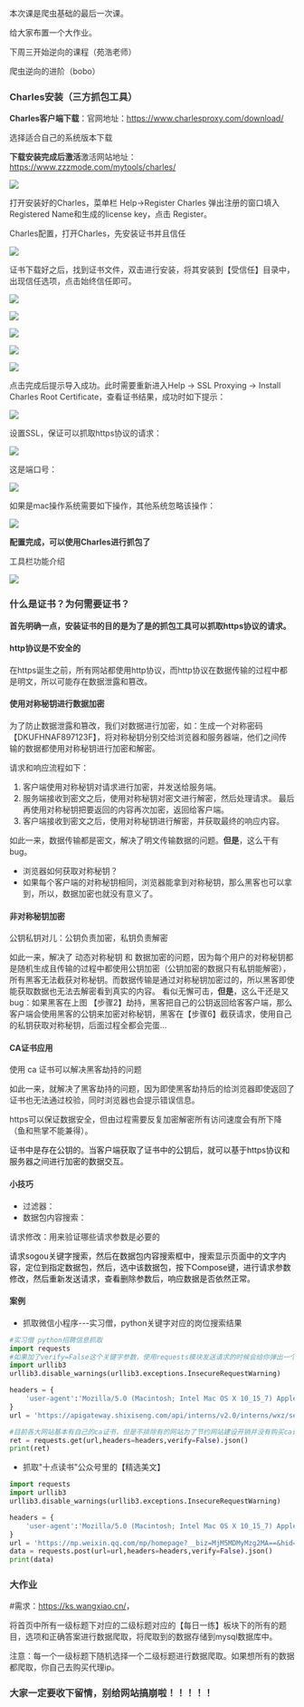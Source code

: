 <font style="color:rgb(51, 51, 51);">本次课是爬虫基础的最后一次课。</font>

<font style="color:rgb(51, 51, 51);">给大家布置一个大作业。</font>

<font style="color:rgb(51, 51, 51);">下周三开始逆向的课程（苑浩老师）</font>

<font style="color:rgb(51, 51, 51);">爬虫逆向的进阶（bobo）</font>

### <font style="color:rgb(51, 51, 51);">Charles安装（三方抓包工具）</font>
**<font style="color:rgb(51, 51, 51);">Charles客户端下载</font>**<font style="color:rgb(51, 51, 51);">：</font><font style="color:rgb(51, 51, 51);">官网地址：</font>[<font style="color:rgb(51, 51, 51);">https://www.charlesproxy.com/download/</font>](https://www.charlesproxy.com/download/)

<font style="color:rgb(51, 51, 51);">选择适合自己的系统版本下载</font>

**<font style="color:rgb(51, 51, 51);">下载安装完成后激活</font>**<font style="color:rgb(51, 51, 51);">激活网站地址：</font>[<font style="color:rgb(51, 51, 51);">https://www.zzzmode.com/mytools/charles/</font>](https://www.zzzmode.com/mytools/charles/)

![](../../images/1729266712399-e3c0531b-57ed-4645-8613-4750791c1039.png)

<font style="color:rgb(51, 51, 51);">打开安装好的Charles，菜单栏 Help->Register Charles 弹出注册的窗口填入Registered Name和生成的license key，点击 Register。</font>

<font style="color:rgb(51, 51, 51);">Charles配置，打开Charles，先安装证书并且信任</font>

![](../../images/1729266719266-8c9f311c-c6ad-4fab-9118-0647d6d3f7f7.png)

<font style="color:rgb(51, 51, 51);">证书下载好之后，找到证书文件，双击进行安装，将其安装到【受信任】目录中，出现信任选项，点击始终信任即可。</font>

![](../../images/1729266728947-0fa96d44-2113-49bd-9ebc-280e08792603.png)

![](../../images/1729266733496-1d57013e-a485-456a-8121-973cc95c41f9.png)

![](../../images/1729266738331-ed255158-9581-4ce2-aded-ac1882606c26.png)

![](../../images/1729266742529-d6fc01ed-65e7-44e0-ba2d-3a8ae1134997.png)

![](../../images/1729266746633-dd7201c7-65d8-41f1-aea6-3ff226e5b643.png)

<font style="color:rgb(51, 51, 51);">点击完成后提示导入成功。此时需要重新进入Help -> SSL Proxying -> Install Charles Root Certificate，查看证书结果，成功时如下提示：</font>

![](../../images/1729266752895-0f82726d-38fc-4737-af15-5d93f1d43dca.png)

<font style="color:rgb(51, 51, 51);">设置SSL，保证可以抓取https协议的请求：</font>

![](../../images/1729266760922-0cf170e3-bd08-4791-8156-8dadd60990d1.png)

<font style="color:rgb(51, 51, 51);">这是端口号：</font>

![](../../images/1729266768795-88b7ec21-bd8a-447f-b575-700805844b63.png)

<font style="color:rgb(51, 51, 51);">如果是mac操作系统需要如下操作，其他系统忽略该操作：</font>

![](../../images/1729266775299-18c2d7ac-5e28-40d6-9b9b-8aa16c84443f.png)

**<font style="color:rgb(51, 51, 51);">配置完成，可以使用Charles进行抓包了</font>**

<font style="color:rgb(51, 51, 51);">工具栏功能介绍</font>

![](../../images/1729266780954-420de62b-6573-4ef1-9fbb-24576f6ba7e5.png)

### <font style="color:rgb(51, 51, 51);">什么是证书？为何需要证书？</font>
**<font style="color:rgb(51, 51, 51);">首先明确一点，安装证书的目的是为了是的抓包工具可以抓取https协议的请求。</font>**

#### <font style="color:rgb(51, 51, 51);">http协议是不安全的</font>
<font style="color:rgb(51, 51, 51);">在https诞生之前，所有网站都使用http协议，而http协议在数据传输的过程中都是明文，所以可能存在数据泄露和篡改。</font>

#### <font style="color:rgb(51, 51, 51);">使用对称秘钥进行数据加密</font>
<font style="color:rgb(51, 51, 51);">为了防止数据泄露和篡改，我们对数据进行加密，如：生成一个对称密码【DKUFHNAF897123F】，将对称秘钥分别交给浏览器和服务器端，他们之间传输的数据都使用对称秘钥进行加密和解密。</font>

<font style="color:rgb(51, 51, 51);">请求和响应流程如下：</font>

1. <font style="color:rgb(51, 51, 51);">客户端使用对称秘钥对请求进行加密，并发送给服务端。</font>
2. <font style="color:rgb(51, 51, 51);">服务端接收到密文之后，使用对称秘钥对密文进行解密，然后处理请求。 最后再使用对称秘钥把要返回的内容再次加密，返回给客户端。</font>
3. <font style="color:rgb(51, 51, 51);">客户端接收到密文之后，使用对称秘钥进行解密，并获取最终的响应内容。</font>

<font style="color:rgb(51, 51, 51);">如此一来，数据传输都是密文，解决了明文传输数据的问题。</font>**<font style="color:rgb(51, 51, 51);">但是</font>**<font style="color:rgb(51, 51, 51);">，这么干有bug。</font>

+ <font style="color:rgb(51, 51, 51);">浏览器如何获取对称秘钥？</font>
+ <font style="color:rgb(51, 51, 51);">如果每个客户端的对称秘钥相同，浏览器能拿到对称秘钥，那么黑客也可以拿到，所以，数据加密也就没有意义了。</font>

#### <font style="color:rgb(51, 51, 51);">非对称秘钥加密</font>
<font style="color:rgb(51, 51, 51);">公钥私钥对儿：公钥负责加密，私钥负责解密</font>

<font style="color:rgb(51, 51, 51);">如此一来，解决了 动态对称秘钥 和 数据加密的问题，因为每个用户的对称秘钥都是随机生成且传输的过程中都使用公钥加密（公钥加密的数据只有私钥能解密），所有黑客无法截获对称秘钥。而数据传输是通过对称秘钥加密过的，所以黑客即使能获取数据也无法去解密看到真实的内容。 看似无懈可击，</font>**<font style="color:rgb(51, 51, 51);">但是</font>**<font style="color:rgb(51, 51, 51);">，这么干还是又bug：如果黑客在上图 【步骤2】劫持，黑客把自己的公钥返回给客客户端，那么客户端会使用黑客的公钥来加密对称秘钥，黑客在【步骤6】截获请求，使用自己的私钥获取对称秘钥，后面过程全都会完蛋...</font>

#### <font style="color:rgb(51, 51, 51);">CA证书应用</font>
<font style="color:rgb(51, 51, 51);">使用 ca 证书可以解决黑客劫持的问题</font>

<font style="color:rgb(51, 51, 51);">如此一来，就解决了黑客劫持的问题，因为即使黑客劫持后的给浏览器即使返回了证书也无法通过校验，同时浏览器也会提示错误信息。</font>

<font style="color:rgb(51, 51, 51);">https可以保证数据安全，但由过程需要反复加密解密所有访问速度会有所下降（鱼和熊掌不能兼得）。</font>

证书中是存在公钥的。当客户端获取了证书中的公钥后，就可以基于https协议和服务器之间进行加密的数据交互。

#### <font style="color:rgb(51, 51, 51);">小技巧</font>
+ <font style="color:rgb(51, 51, 51);">过滤器：</font>
+ <font style="color:rgb(51, 51, 51);">数据包内容搜索：</font>

<font style="color:rgb(51, 51, 51);">请求修改：用来验证哪些请求参数是必要的</font>

请求sogou关键字搜索，然后在数据包内容搜索框中，搜索显示页面中的文字内容，定位到指定数据包，然后，选中该数据包，按下Compose键，进行请求参数修改，然后重新发送请求，查看删除参数后，响应数据是否依然正常。

#### <font style="color:rgb(51, 51, 51);">案例</font>
+ <font style="color:rgb(51, 51, 51);">抓取微信小程序---实习僧，python关键字对应的岗位搜索结果</font>

```python
#实习僧 python招聘信息抓取
import requests
#如果加了verify=False这个关键字参数，使用requests模块发送请求的时候会给你弹出一个警告InsecureRequestWarning，警告你当前的请求可能不安全，可以使用如下代码忽略该警告
import urllib3
urllib3.disable_warnings(urllib3.exceptions.InsecureRequestWarning)

headers = {
    'user-agent':'Mozilla/5.0 (Macintosh; Intel Mac OS X 10_15_7) AppleWebKit/537.36 (KHTML, like Gecko) Chrome/98.0.4758.102 Safari/537.36 MicroMessenger/6.8.0(0x16080000) NetType/WIFI MiniProgramEnv/Mac MacWechat/WMPF XWEB/30817',
}
url = 'https://apigateway.shixiseng.com/api/interns/v2.0/interns/wxz/search/v3?city=%E5%85%A8%E5%9B%BD&k=Python&intention=&degree=&internship_duration=&days_per_week=&payment_per_day=&emp_chance=&area=&scale=&category=&ipo=&nature=&t=0&p=1&target=intern'

#目前各大网站基本有自己的ca证书，但是不排除有的网站为了节约网站建设开销并没有购买ca证书。又因为requests模块在发送网络请求的时候，默认会验证ca证书。如果当前网站没有ca证书，那么就会报出SSLError错误，则使用verify参数赋值False可以在请求的时候不验证网站的ca证书。
ret = requests.get(url,headers=headers,verify=False).json()
print(ret)
```

+ <font style="color:rgb(51, 51, 51);">抓取"十点读书"公众号里的【精选美文】</font>

```python
import requests
import urllib3
urllib3.disable_warnings(urllib3.exceptions.InsecureRequestWarning)

headers = {
    'user-agent':'Mozilla/5.0 (Macintosh; Intel Mac OS X 10_15_7) AppleWebKit/537.36 (KHTML, like Gecko) Chrome/98.0.4758.102 Safari/537.36 MicroMessenger/6.8.0(0x16080000) NetType/WIFI MiniProgramEnv/Mac MacWechat/WMPF XWEB/30817',
}
url = 'https://mp.weixin.qq.com/mp/homepage?__biz=MjM5MDMyMzg2MA==&hid=4&sn=27a179d5681d48ed5011c70994508a0a&scene=18&uin=MTM1ODMyODkwNQ%3D%3D&key=06d4c0937920c7fadf27c486114e5b0bb96d03e4c8d7ad16bbf2121d6e11d1124cea5a68fc8e67fa6ad73e234855fc3537e9b1688af3be467627c252d2902cfee4abea79bbe7481a7eae39665697a8ff26a4e09d2dd1c8791132771b6ae4f9f8462d0fda391204e2d8248e3c31f5e7ee3e7231825cb1ee60375e60724680d29e&devicetype=iMac+MacBookPro17%2C1+OSX+OSX+13.5+build(22G74)&version=13080610&lang=zh_CN&nettype=WIFI&ascene=7&fontScale=100&acctmode=0&pass_ticket=9n%2F1k887rHVmwpZwC%2FpTfXPaxFwjBJ7eZeVikkd3AC44Vma0v7JmpX3GnYn%2BdBGcMGR2QGh9dc3m8ovwsU0BLg%3D%3D&session_us=gh_5c7e8b7f586b&cid=0&begin=6&count=5&action=appmsg_list&f=json&r=0.36265542830912967&appmsg_token=1259_HS65EsrjiYe0fsmnuhRibFokbkLFN7mQKYyXag~~'
data = requests.post(url=url,headers=headers,verify=False).json()
print(data)
```

### <font style="color:rgb(51, 51, 51);">大作业</font>
<font style="color:rgb(51, 51, 51);">#需求：</font>[<font style="color:rgb(51, 51, 51);">https://ks.wangxiao.cn/</font>](https://ks.wangxiao.cn/)<font style="color:rgb(51, 51, 51);">，</font>

<font style="color:rgb(51, 51, 51);">将首页中所有一级标题下对应的二级标题对应的【每日一练】板块下的所有的题目，选项和正确答案进行数据爬取，将爬取到的数据存储到mysql数据库中。</font>

<font style="color:rgb(51, 51, 51);">注意：每一个一级标题下随机选择一个二级标题进行数据爬取。如果想所有的数据都爬取，你自己去购买代理ip。</font>

### <font style="color:rgb(51, 51, 51);">大家一定要收下留情，别给网站搞崩啦！！！！！</font>
  
 

